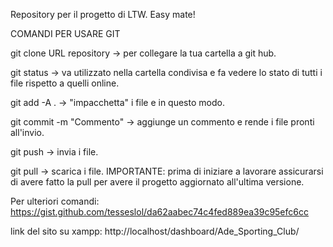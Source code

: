 Repository per il progetto di LTW. Easy mate!

COMANDI PER USARE GIT

git clone URL repository -> per collegare la tua cartella a git hub. 

git status -> va utilizzato nella cartella condivisa e fa vedere lo stato di tutti i file rispetto a quelli online.

git add -A .  -> "impacchetta" i file e in questo modo.

git commit -m "Commento" -> aggiunge un commento e rende i file pronti all'invio.

git push  -> invia i file.

git pull -> scarica i file. IMPORTANTE: prima di iniziare a lavorare assicurarsi di avere fatto la pull per avere il progetto aggiornato all'ultima versione.

Per ulteriori comandi: https://gist.github.com/tesseslol/da62aabec74c4fed889ea39c95efc6cc

link del sito su xampp: http://localhost/dashboard/Ade_Sporting_Club/